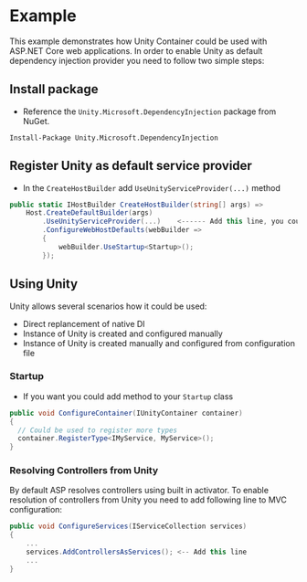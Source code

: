 # Example 
This example demonstrates how Unity Container could be used with ASP.NET Core web applications. 
In order to enable Unity as default dependency injection provider you need to follow two simple steps:

## Install package
- Reference the `Unity.Microsoft.DependencyInjection` package from NuGet.
```
Install-Package Unity.Microsoft.DependencyInjection
```

## Register Unity as default service provider
- In the `CreateHostBuilder` add `UseUnityServiceProvider(...)` method

```C#
public static IHostBuilder CreateHostBuilder(string[] args) =>
    Host.CreateDefaultBuilder(args)
        .UseUnityServiceProvider(...)    <------ Add this line, you could pass IUnityContainer instance
        .ConfigureWebHostDefaults(webBuilder =>
        {
            webBuilder.UseStartup<Startup>();
        });
```

## Using Unity
Unity allows several scenarios how it could be used: 
- Direct replancement of native DI
- Instance of Unity is created and configured manually 
- Instance of Unity is created manually and configured from configuration file

### Startup

- If you want you could add method to your `Startup` class
```C#
public void ConfigureContainer(IUnityContainer container)
{
  // Could be used to register more types
  container.RegisterType<IMyService, MyService>();
}
```

### Resolving Controllers from Unity

By default ASP resolves controllers using built in activator. To enable resolution of controllers from Unity you need to add following line to MVC configuration:
```C#
public void ConfigureServices(IServiceCollection services)
{
    ...
    services.AddControllersAsServices(); <-- Add this line
    ...
}
```

